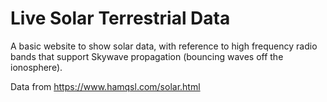 # Live Solar Terrestrial Data

A basic website to show solar data, with reference to high frequency radio bands that support Skywave propagation (bouncing waves off the ionosphere).

Data from https://www.hamqsl.com/solar.html